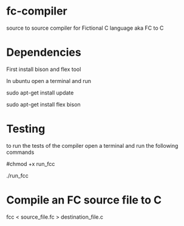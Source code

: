# fc-compiler
source to source compiler for Fictional C language aka FC to C

# Dependencies
First install bison and flex tool


In ubuntu open a terminal and run

sudo apt-get install update


sudo apt-get install flex bison


# Testing
to run the tests of the compiler open a terminal and run the following commands 


#chmod +x run_fcc 


./run_fcc

# Compile an FC source file to C
fcc < source_file.fc > destination_file.c
